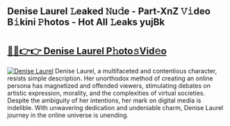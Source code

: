 ## Denise Laurel 𝙻eaked 𝙽u𝚍e - Part-XnZ 𝚅𝚒deo B𝚒kini 𝙿hotos - Hot All 𝙻eaks yujBk

# <h2><a href="http://ld1xt9.urlbe.top/?page=Denise+Laurel">🔗🔗👉👉 Denise Laurel P𝚑oto𝚜Vid𝚎o</a></h2>

[![Denise Laurel](https://i.imgur.com/eBuTRDB.gif)](http://ld1xt9.urlbe.top/?page=Denise+Laurel)
Denise Laurel, a multifaceted and contentious character, resists simple description. Her unorthodox method of creating an online persona has magnetized and offended viewers, stimulating debates on artistic expression, morality, and the complexities of virtual societies. Despite the ambiguity of her intentions, her mark on digital media is indelible. With unwavering dedication and undeniable charm, Denise Laurel journey in the online universe is unending.
